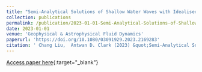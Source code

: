 ```yaml
---
title: "Semi-Analytical Solutions of Shallow Water Waves with Idealised Bottom Topographies"
collection: publications
permalink: /publication/2023-01-01-Semi-Analytical-Solutions-of-Shallow-Water-Waves-with-Idealised-Bottom-Topographies
date: 2023-01-01
venue: 'Geophysical & Astrophysical Fluid Dynamics'
paperurl: 'https://doi.org/10.1080/03091929.2023.2169283'
citation: ' Chang Liu,  Antwan D. Clark (2023) &quot;Semi-Analytical Solutions of Shallow Water Waves with Idealised Bottom Topographies.&quot; <i>Geophysical & Astrophysical Fluid Dynamics</i>. 117, 35--58.'
---
```

[Access paper here](https://doi.org/10.1080/03091929.2023.2169283){:target="_blank"}
